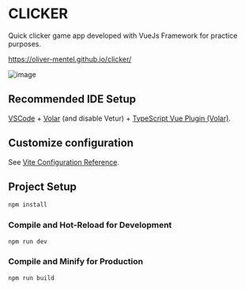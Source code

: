 # CLICKER

Quick clicker game app developed with VueJs Framework for practice purposes. 

https://oliver-mentel.github.io/clicker/

![image](https://user-images.githubusercontent.com/54673382/180434811-c83eb59c-26a3-47d1-a692-c9abbfbff514.png)


## Recommended IDE Setup

[VSCode](https://code.visualstudio.com/) + [Volar](https://marketplace.visualstudio.com/items?itemName=Vue.volar) (and disable Vetur) + [TypeScript Vue Plugin (Volar)](https://marketplace.visualstudio.com/items?itemName=Vue.vscode-typescript-vue-plugin).

## Customize configuration

See [Vite Configuration Reference](https://vitejs.dev/config/).

## Project Setup

```sh
npm install
```

### Compile and Hot-Reload for Development

```sh
npm run dev
```

### Compile and Minify for Production

```sh
npm run build
```
